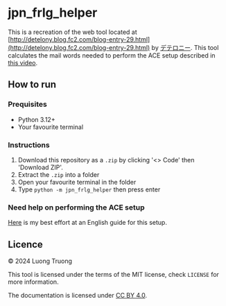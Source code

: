 # jpn_frlg_helper
This is a recreation of the web tool located at [http://detelony.blog.fc2.com/blog-entry-29.html](http://detelony.blog.fc2.com/blog-entry-29.html) by [デテロニー](https://www.youtube.com/@detelony).
This tool calculates the mail words needed to perform the ACE setup described in [this video](https://www.youtube.com/watch?v=i9d4AyI2l1A).

## How to run
### Prequisites
 - Python 3.12+
 - Your favourite terminal

### Instructions
1. Download this repository as a `.zip` by clicking '<> Code' then 'Download ZIP'.
2. Extract the `.zip` into a folder
3. Open your favourite terminal in the folder
4. Type `python -m jpn_frlg_helper` then press enter

### Need help on performing the ACE setup
[Here](docs/ace-setup.md) is my best effort at an English guide for this setup.

## Licence
© 2024 Luong Truong

This tool is licensed under the terms of the MIT license, check `LICENSE` for more information.

The documentation is licensed under [CC BY 4.0](https://creativecommons.org/licenses/by/4.0/).